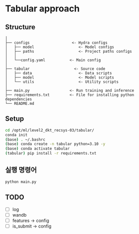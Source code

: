 # Tabular approach

## Structure
```
│
├── configs                   <- Hydra configs
│   ├── model                    <- Model configs
│   ├── paths                    <- Project paths configs
│   │
│   └──config.yaml           <- Main config
│
├── tabular                    <- Source code
│   ├── data                     <- Data scripts
│   ├── model                    <- Model scripts
│   └── utils                    <- Utility scripts
│
├── main.py                  <- Run training and inference
├── requirements.txt         <- File for installing python dependencies
└── README.md
```
## Setup
```bash
cd /opt/ml/level2_dkt_recsys-03/tabular/
conda init
(base) . ~/.bashrc
(base) conda create -n tabular python=3.10 -y
(base) conda activate tabular
(tabular) pip install -r requirements.txt
```
## 실행 명령어

```bash
python main.py
```
## TODO
- [ ] log
- [ ] wandb
- [ ] features -> config
- [ ] is_submit -> config
